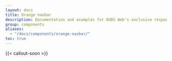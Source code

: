 ```yaml
---
layout: docs
title: Orange navbar
description: Documentation and examples for OUDS Web's exclusive responsive navbars.
group: components
aliases:
  - "/docs/components/orange-navbar/"
toc: true
---
```


{{< callout-soon >}}
